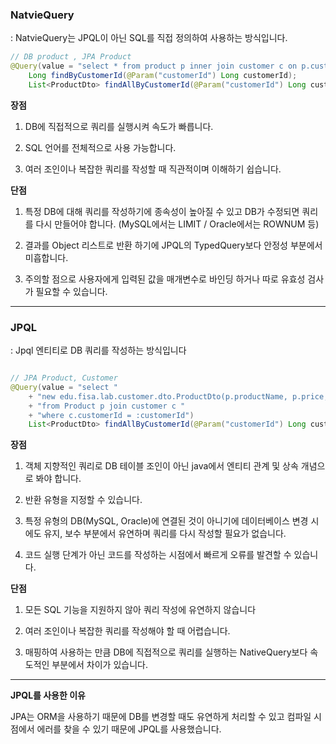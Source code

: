 
### NatvieQuery 

: NatvieQuery는 JPQL이 아닌 SQL를 직접 정의하여 사용하는 방식입니다. 

```java
// DB product , JPA Product 
@Query(value = "select * from product p inner join customer c on p.customer_id = c.customer_id " + "where c.customer_id = :customerId", nativeQuery = true)
	Long findByCustomerId(@Param("customerId") Long customerId);
	List<ProductDto> findAllByCustomerId(@Param("customerId") Long customerId);

```
**장점**

1. DB에 직접적으로 쿼리를 실행시켜 속도가 빠릅니다.
   
2. SQL 언어를 전체적으로 사용 가능합니다.
   
3. 여러 조인이나 복잡한 쿼리를 작성할 때 직관적이며 이해하기 쉽습니다.


**단점**

1. 특정 DB에 대해 쿼리를 작성하기에 종속성이 높아질 수 있고 DB가 수정되면 쿼리를 다시 만들어야 합니다. (MySQL에서는 LIMIT / Oracle에서는 ROWNUM 등)
   
2. 결과를 Object 리스트로 반환 하기에 JPQL의 TypedQuery보다 안정성 부분에서 미흡합니다.
   
3. 주의할 점으로 사용자에게 입력된 값을 매개변수로 바인딩 하거나 따로 유효성 검사가 필요할 수 있습니다.
---


### JPQL

: Jpql 엔티티로 DB 쿼리를 작성하는 방식입니다


```java

// JPA Product, Customer 
@Query(value = "select "
	+ "new edu.fisa.lab.customer.dto.ProductDto(p.productName, p.price, p.brand, p.size, p.category)"
	+ "from Product p join customer c "
	+ "where c.customerId = :customerId")
	List<ProductDto> findAllByCustomerId(@Param("customerId") Long customerId)
```

**장점**

1. 객체 지향적인 쿼리로 DB 테이블 조인이 아닌 java에서 엔티티 관계 및 상속 개념으로 봐야 합니다.
   
2. 반환 유형을 지정할 수 있습니다.
   
3. 특정 유형의 DB(MySQL, Oracle)에 연결된 것이 아니기에 데이터베이스 변경 시에도 유지, 보수 부분에서 유연하며 쿼리를 다시 작성할 필요가 없습니다.
   
4. 코드 실행 단계가 아닌 코드를 작성하는 시점에서 빠르게 오류를 발견할 수 있습니다.
   

**단점**

1. 모든 SQL 기능을 지원하지 않아 쿼리 작성에 유연하지 않습니다
   
2. 여러 조인이나 복잡한 쿼리를 작성해야 할 때 어렵습니다.
   
3. 매핑하여 사용하는 만큼 DB에 직접적으로 쿼리를 실행하는 NativeQuery보다 속도적인 부분에서 차이가 있습니다.



----

**JPQL를 사용한 이유**

JPA는 ORM을 사용하기 때문에 DB를 변경할 때도 유연하게 처리할 수 있고 컴파일 시점에서 에러를 찾을 수 있기 때문에 JPQL를 사용했습니다.

